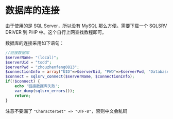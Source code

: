 # 数据库的连接

由于使用的是 SQL Server，所以没有 MySQL 那么方便。需要下载一个 SQLSRV DRIVER 到 PHP 中。这个自行上网查找教程即可。

数据库的连接采用如下语句：
```PHP
//链接数据库
$serverName= "(local)";
$serverUid = "todd";
$serverPwd = "zhouzhenfeng0813";
$connectionInfo = array("UID"=>$serverUid, "PWD"=>$serverPwd, "Database"=>"LMS", "CharacterSet" => "UTF-8");
$connect = sqlsrv_connect($serverName, $connectionInfo);
if(!$connect) {
    echo '链接数据库失败';
    var_dump(sqlsrv_errors());
    return;
}
```
注意不要漏了 `"CharacterSet" => "UTF-8"`，否则中文会乱码